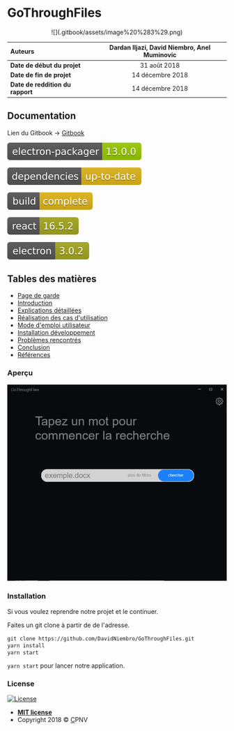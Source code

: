 # GoThroughFiles

<p align="center">
  ![](.gitbook/assets/image%20%283%29.png)
</p>



| **Auteurs** | Dardan Iljazi, David Niembro, Anel Muminovic |
| :--- | :---: |
| **Date de début du projet** | 31 août 2018 |
| **Date de fin de projet** | 14 décembre 2018 |
| **Date de reddition du rapport** | 14 décembre 2018 |



## Documentation

Lien du Gitbook -&gt; [Gitbook](https://gothroughfiles.gitbook.io)

![](.gitbook/assets/electron-packager-13.0.0-green.svg)

![](.gitbook/assets/dependencies-up-to-date-yellow.svg)

![](.gitbook/assets/build-complete-yellow.svg)

![](.gitbook/assets/react-16.5.2-yellowgreen.svg)

![](.gitbook/assets/electron-3.0.2-yellowgreen.svg)

## Tables des matières


* [Page de garde](page-de-garde.md)
* [Introduction](untitled.md)
* [Explications détaillées](developpement.md)
* [Réalisation des cas d'utilisation](cas-dutilisation.md)
* [Mode d'emploi utilisateur](mode-demploi-utilisateur.md)
* [Installation développement](installation-developpement.md)
* [Problèmes rencontrés](problemes-rencontres.md)
* [Conclusion](conclusion.md)
* [Références](references.md)

### Aperçu

![](.gitbook/assets/nkncsm5ifl.gif)

### Installation

Si vous voulez reprendre notre projet et le continuer.

Faites un git clone à partir de de l'adresse.

```text
git clone https://github.com/DavidNiembro/GoThroughFiles.git
yarn install
yarn start
```

`yarn start` pour lancer notre application.

### License

[![License](https://camo.githubusercontent.com/107590fac8cbd65071396bb4d04040f76cde5bde/687474703a2f2f696d672e736869656c64732e696f2f3a6c6963656e73652d6d69742d626c75652e7376673f7374796c653d666c61742d737175617265)](http://badges.mit-license.org/)

* [**MIT license**](http://opensource.org/licenses/mit-license.php)
* Copyright 2018 © [C](http://fvcproductions.com/)PNV



